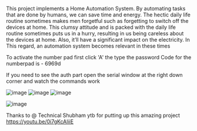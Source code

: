 This project implements a Home Automation System.
By automating tasks that are done by humans, we can save time and energy. The
hectic daily life routine sometimes makes men forgetful such as forgetting to
switch off the devices at home. This clumsy attitude and is packed with the daily
life routine sometimes puts us in a hurry, resulting in us being careless about the
devices at home. Also, it’ll have a significant impact on the electricity. In This
regard, an automation system becomes relevant in these times

To activate the number pad first click 'A' the type the password 
Code for the numberpad is - 6969d

If you need to see the auth part open the serial window at the right down corner and watch the commands work

 
![image](https://user-images.githubusercontent.com/91555336/196211478-9f73fddd-5e52-4220-8e20-01e6bdefc9ef.png)
![image](https://user-images.githubusercontent.com/91555336/196211638-68c4d347-d362-49c3-b9cd-eb0ef9e8ff9a.png)
![image](https://user-images.githubusercontent.com/91555336/196211728-012b4055-e9a4-4d61-ab70-3dcdf2407f14.png)

![image](https://user-images.githubusercontent.com/91555336/196212774-fffafb85-fe38-4cce-9f81-64c9cabd8bed.png)

Thanks to @ Technical Shubham ytb for putting up this amazing project 
https://youtu.be/0i7gKcAliiE
